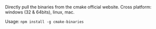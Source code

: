 Directly pull the binaries from the cmake official website. Cross platform: windows (32 & 64bits), linux, mac.

Usage: `npm install -g cmake-binaries`
